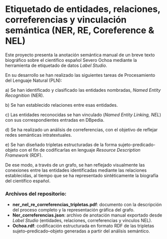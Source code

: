 # Etiquetado de entidades, relaciones, correferencias y vinculación semántica (NER, RE, Coreference & NEL)

Este proyecto presenta la anotación semántica manual de un breve texto biográfico sobre el científico español Severo Ochoa mediante la herramienta de etiquetado de datos *Label Studio*. 

En su desarrollo se han realizado las siguientes tareas de Procesamiento del Lenguaje Natural (PLN): 

a)	Se han identificado y clasificado las entidades nombradas, *Named Entity Recognition* (NER).  

b)	Se han establecido relaciones entre esas entidades.

c)	Las entidades reconocidas se han vinculado (*Named Entity Linking, NEL*) con sus correspondientes entradas en DBpedia. 

d)	Se ha realizado un análisis de correferencias, con el objetivo de reflejar redes semánticas intratextuales.

e)	Se han diseñado tripletas estructuradas de la forma sujeto-predicado-objeto con el fin de codificarlas en lenguaje *Resource Description Framework* (RDF). 

De ese modo, a través de un grafo, se han reflejado visualmente las conexiones entre las entidades identificadas mediante las relaciones establecidas, al tiempo que se ha representado sintéticamente la biografía del científico español.

### Archivos del repositorio:

- **ner_nel_re_correferencias_tripletas.pdf**: documento con la descripción del proceso completo y la representación gráfica del grafo.  
- **Ner_correferencias.json**: archivo de anotación manual exportado desde *Label Studio* (entidades, relaciones, correferencias y vínculos NEL).  
- **Ochoa.rdf**: codificación estructurada en formato RDF de las tripletas sujeto–predicado–objeto generadas a partir del análisis semántico.
